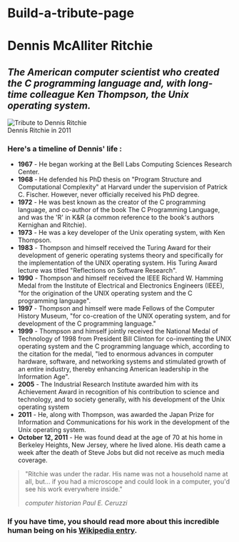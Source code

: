 # Build-a-tribute-page
<!DOCTYPE html>
<html lang="en">
<head>
    <meta charset="UTF-8">
    <meta name="viewport" content="width=device-width, initial-scale=1.0">
    <title>Tritube page</title>
</head>
<body>
<div class="container">
   <div class="jumbotron">
      <div class="row">
         <div class="col-xs-12">
            <h1 class="text-center">Dennis McAlliter Ritchie</h1>
            <h2 class="text-center"><em>The American computer scientist who created the C programming language and, with long-time colleague Ken Thompson, the Unix operating system.</em></h2>
            <div class="row">
               <div class="col-md-3"></div>
               <div class="col-md-6">
                  <div class="thumbnail">
                     <image src="https://upload.wikimedia.org/wikipedia/commons/2/23/Dennis_Ritchie_2011.jpg" alt="Tribute to Dennis Ritchie" />
                     <div class="caption text-center">
                        Dennis Ritchie in 2011
                     </div>
                  </div>
               </div>
               <div class="col-md-3"></div>
            </div>
            <div class="col-xs-12 col-sm-10 col-sm-offset-1 col-md-8 col-md-offset-2">
               <h3>Here's a timeline of Dennis' life :</h3>
               <ul>
                  <li>
                     <strong>1967</strong> - He began working at the Bell Labs Computing Sciences Research Center.
                  </li>
                  <li>
                     <strong>
                        1968
                     </strong> - He defended his PhD thesis on "Program Structure and Computational Complexity" at Harvard under the supervision of Patrick C. Fischer. However, never officially received his PhD degree.
                  </li>
                  <li>
                     <strong>1972</strong> - He was best known as the creator of the C programming language, and co-author of the book The C Programming Language, and was the 'R' in K&R (a common reference to the book's authors Kernighan and Ritchie).
                  </li>
                  <li>
                     <strong>1973</strong> - He was a key developer of the Unix operating system, with Ken Thompson.
                  </li>
                  <li>
                     <strong>1983</strong> - Thompson and himself received the Turing Award for their development of generic operating systems theory and specifically for the implementation of the UNIX operating system. His Turing Award lecture was titled "Reflections on Software Research".
                  </li>
                  <li>
                     <strong>1990</strong> - Thompson and himself received the IEEE Richard W. Hamming Medal from the Institute of Electrical and Electronics Engineers (IEEE), "for the origination of the UNIX operating system and the C programming language".
                  </li>
                  <li>
                     <strong>1997</strong> -  Thompson and himself were made Fellows of the Computer History Museum, "for co-creation of the UNIX operating system, and for development of the C programming language."
                  </li>
                  <li>
                     <strong>1999</strong> - 
                  Thompson and himself jointly received the National Medal of Technology of 1998 from President Bill Clinton for co-inventing the UNIX operating system and the C programming language which, according to the citation for the medal, "led to enormous advances in computer hardware, software, and networking systems and stimulated growth of an entire industry, thereby enhancing American leadership in the Information Age".
                  </li>
                  <li>
                     <strong>2005</strong> - The Industrial Research Institute awarded him with its Achievement Award in recognition of his contribution to science and technology, and to society generally, with his development of the Unix operating system
                  </li>
                  <li>
                     <strong>2011</strong> -  He, along with Thompson, was awarded the Japan Prize for Information and Communications for his work in the development of the Unix operating system.
                  </li>
                  <li>
                     <strong>October 12, 2011</strong> - He was found dead at the age of 70 at his home in Berkeley Heights, New Jersey, where he lived alone. His death came a week after the death of Steve Jobs but did not receive as much media coverage.
                  </li>
               </ul>
               <blockquote>
                  <p>
                     "Ritchie was under the radar. His name was not a household name at all, but... if you had a microscope and could look in a computer, you'd see his work everywhere inside."
                  </p>
                  <footer>
                     <cite>
                        computer historian Paul E. Ceruzzi
                     </cite>
                  </footer>
               </blockquote>
               <h3>If you have time, you should read more about this incredible human being on his <a href="https://en.wikipedia.org/wiki/Dennis_Ritchie" target="_blank">Wikipedia entry</a>.</h3>
            </div>
         </div>
      </div>
   </div>
</div>
</body>
</html>
